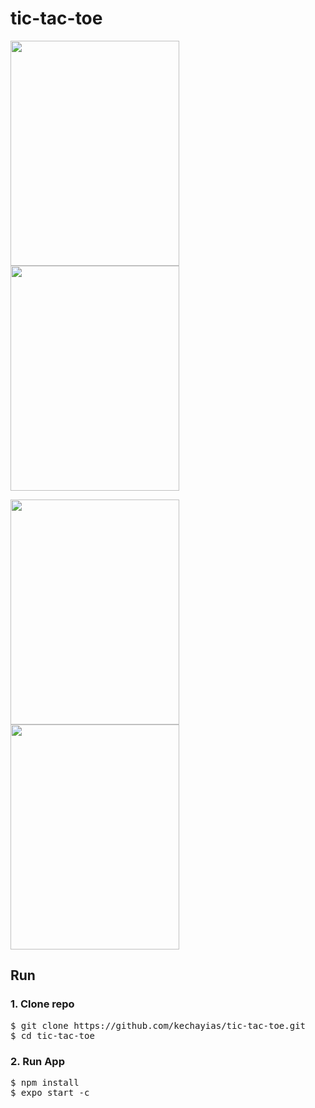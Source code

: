 # tic-tac-toe

<p float="left"> 
  <img src="![1](https://user-images.githubusercontent.com/70820055/169206336-7e66471b-bfcc-4fc1-b877-1d0246cc7c5e.png)" width=270 height=360> 
  <img src="![2](https://user-images.githubusercontent.com/70820055/169206342-2e81e8ba-c021-491b-9605-303b8d19e868.png)" width=270 height=360> 
</p> <p float="left"> 
  <img src="![3](https://user-images.githubusercontent.com/70820055/169206366-79b31af6-7d35-4271-879f-355f8744ccfa.png)" width=270 height=360> 
  <img src="![4](https://user-images.githubusercontent.com/70820055/169206395-e89d49ef-7ced-446e-8f99-ace9f93d0496.png)" width=270 height=360> 
</p>


## Run
### <b> 1. Clone repo </b> <br/>
<pre>
$ git clone https://github.com/kechayias/tic-tac-toe.git
$ cd tic-tac-toe
</pre>
  
### <b> 2. Run App </b> <br/>
<pre>
$ npm install
$ expo start -c
</pre>
